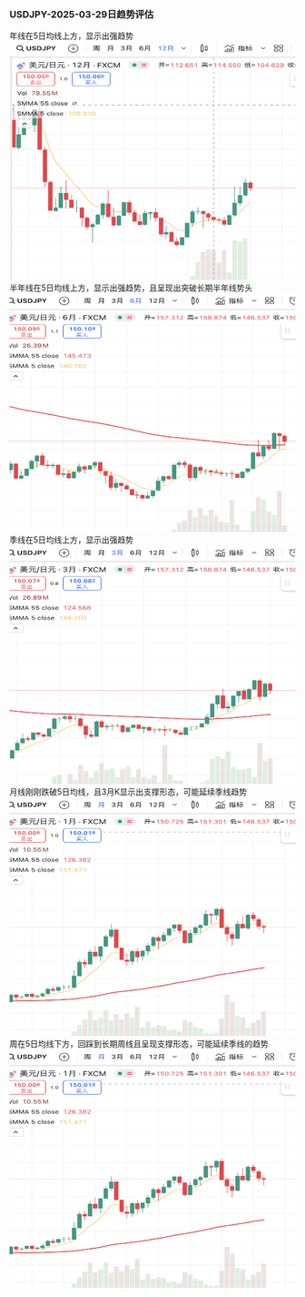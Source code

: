 ### USDJPY-2025-03-29日趋势评估
年线在5日均线上方，显示出强趋势
<img src="images/usdjpy20250329_12M.PNG" style="height:420px;width:100%;"></img>
半年线在5日均线上方，显示出强趋势，且呈现出突破长期半年线势头
<img src="images/usdjpy20250329_6M.PNG" style="height:420px;width:100%;"></img>
季线在5日均线上方，显示出强趋势
<img src="images/usdjpy20250329_3M.PNG" style="height:420px;width:100%;"></img>
月线刚刚跌破5日均线，且3月K显示出支撑形态，可能延续季线趋势
<img src="images/usdjpy20250329_1M.PNG" style="height:420px;width:100%;"></img>
周在5日均线下方，回踩到长期周线且呈现支撑形态，可能延续季线的趋势
<img src="images/usdjpy20250329_1M.PNG" style="height:420px;width:100%;"></img>
